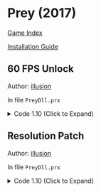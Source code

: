# Prey (2017)

[Game Index](README.md#games)

[Installation Guide](https://illusion0001.github.io/install-instructions/)

## 60 FPS Unlock

Author: [illusion](https://twitter.com/illusion0002)

In file `PreyDll.prx`
    
<details>
<summary>Code 1.10 (Click to Expand)</summary>

```
48 8B 45 90 8B 7B 70 8B 70 48

48 8B 45 90 8B 7B 70 31 F6 90
```

</details>

## Resolution Patch

Author: [illusion](https://twitter.com/illusion0002)

In file `PreyDll.prx`

<details>
<summary>Code 1.10 (Click to Expand)</summary>

```
# call

48 C7 83 48 5D 00 00 00 00 00 00 8B 83 58 5E 00 00

48 C7 83 48 5D 00 00 00 00 00 00 E8 FF 6E E7 FF 90

# main code

55 48 89 E5 41 57 41 56 41 54 53 48 83 EC 20 4C 8B 3D AA 67 81 01 48 89 FB 49 8B 07 48 89 45 D8 48 8B 03 FF

# For Base (960x540)

C3 C7 83 58 5E 00 00 C0 03 00 00 C7 83 5C 5E 00 00 1C 02 00 00 8B 83 58 5E 00 00 C3 48 89 45 D8 48 8B 03 FF

# For Neo (1600x900)

C3 C7 83 58 5E 00 00 40 06 00 00 C7 83 5C 5E 00 00 84 03 00 00 8B 83 58 5E 00 00 C3 48 89 45 D8 48 8B 03 FF
```

</details>
